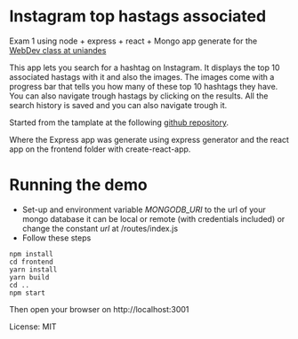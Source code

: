 # Instagram top hastags associated 

Exam 1 using node + express + react + Mongo app generate for the [WebDev class at uniandes](johnguerra.co/classes/webDevelopment_spring_2018/)

This app lets you search for a hashtag on Instagram. It displays the top 10 associated hastags with it and also the images. The images come with a progress bar that tells you how many of these top 10 hashtags they have. You can also navigate trough hastags by clicking on the results. All the search history is saved and you can also navigate trough it. 


Started from the tamplate at the following [github repository](https://github.com/john-guerra/node_express_react).

Where the Express app was generate using express generator and the react app on the frontend folder with create-react-app.

# Running the demo
  * Set-up and environment variable *MONGODB_URI* to the url of your mongo database it can be local or remote (with credentials included) or change the constant *url* at /routes/index.js
  * Follow these steps

```
npm install
cd frontend
yarn install
yarn build
cd ..
npm start
```
Then open your browser on http://localhost:3001

License: MIT


